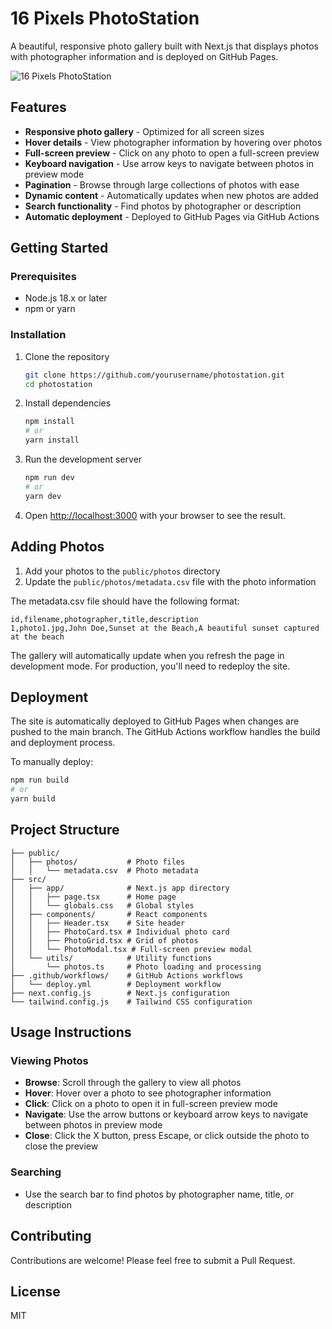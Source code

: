 # 16 Pixels PhotoStation

A beautiful, responsive photo gallery built with Next.js that displays photos with photographer information and is deployed on GitHub Pages.

![16 Pixels PhotoStation](https://via.placeholder.com/800x400?text=16+Pixels+PhotoStation)

## Features

- **Responsive photo gallery** - Optimized for all screen sizes
- **Hover details** - View photographer information by hovering over photos
- **Full-screen preview** - Click on any photo to open a full-screen preview
- **Keyboard navigation** - Use arrow keys to navigate between photos in preview mode
- **Pagination** - Browse through large collections of photos with ease
- **Dynamic content** - Automatically updates when new photos are added
- **Search functionality** - Find photos by photographer or description
- **Automatic deployment** - Deployed to GitHub Pages via GitHub Actions

## Getting Started

### Prerequisites

- Node.js 18.x or later
- npm or yarn

### Installation

1. Clone the repository
   ```bash
   git clone https://github.com/yourusername/photostation.git
   cd photostation
   ```

2. Install dependencies
   ```bash
   npm install
   # or
   yarn install
   ```

3. Run the development server
   ```bash
   npm run dev
   # or
   yarn dev
   ```

4. Open [http://localhost:3000](http://localhost:3000) with your browser to see the result.

## Adding Photos

1. Add your photos to the `public/photos` directory
2. Update the `public/photos/metadata.csv` file with the photo information

The metadata.csv file should have the following format:
```
id,filename,photographer,title,description
1,photo1.jpg,John Doe,Sunset at the Beach,A beautiful sunset captured at the beach
```

The gallery will automatically update when you refresh the page in development mode. For production, you'll need to redeploy the site.

## Deployment

The site is automatically deployed to GitHub Pages when changes are pushed to the main branch. The GitHub Actions workflow handles the build and deployment process.

To manually deploy:

```bash
npm run build
# or
yarn build
```

## Project Structure

```
├── public/
│   ├── photos/           # Photo files
│   │   └── metadata.csv  # Photo metadata
├── src/
│   ├── app/              # Next.js app directory
│   │   ├── page.tsx      # Home page
│   │   └── globals.css   # Global styles
│   ├── components/       # React components
│   │   ├── Header.tsx    # Site header
│   │   ├── PhotoCard.tsx # Individual photo card
│   │   ├── PhotoGrid.tsx # Grid of photos
│   │   └── PhotoModal.tsx # Full-screen preview modal
│   └── utils/            # Utility functions
│       └── photos.ts     # Photo loading and processing
├── .github/workflows/    # GitHub Actions workflows
│   └── deploy.yml        # Deployment workflow
├── next.config.js        # Next.js configuration
└── tailwind.config.js    # Tailwind CSS configuration
```

## Usage Instructions

### Viewing Photos
- **Browse**: Scroll through the gallery to view all photos
- **Hover**: Hover over a photo to see photographer information
- **Click**: Click on a photo to open it in full-screen preview mode
- **Navigate**: Use the arrow buttons or keyboard arrow keys to navigate between photos in preview mode
- **Close**: Click the X button, press Escape, or click outside the photo to close the preview

### Searching
- Use the search bar to find photos by photographer name, title, or description

## Contributing

Contributions are welcome! Please feel free to submit a Pull Request.

## License

MIT
